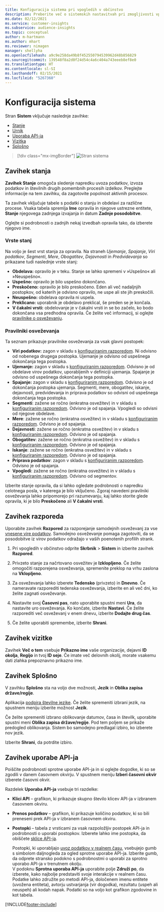 ```yaml
---
title: Konfiguracija sistema pri vpogledih v občinstvo
description: Preberite več o sistemskih nastavitvah pri zmogljivosti vpogledov v občinstvo Dynamics 365 Customer Insights.
ms.date: 02/12/2021
ms.service: customer-insights
ms.subservice: audience-insights
ms.topic: conceptual
author: m-hartmann
ms.author: mhart
ms.reviewer: nimagen
manager: shellyha
ms.openlocfilehash: a9c9e258da49b8f452550794539962d48b856829
ms.sourcegitcommit: 139548f8a2d0f24d54c4a6c404a743eeeb8ef8e0
ms.translationtype: HT
ms.contentlocale: sl-SI
ms.lasthandoff: 02/15/2021
ms.locfileid: "5267360"
---
```

# <a name="system-configuration"></a>Konfiguracija sistema

Stran **Sistem** vključuje naslednje zavihke:
- [Stanje](#status-tab)
- [Urnik](#schedule-tab)
- [Uporaba API-ja](#api-usage-tab)
- [Vizitka](#about-tab)
- [Splošno](#general-tab)

> [!div class="mx-imgBorder"]
> ![Stran sistema](media/system-tabs.png "Stran sistema")

## <a name="status-tab"></a>Zavihek stanja

**Zavihek Stanje** omogoča sledenje napredku uvoza podatkov, izvoza podatkov in številnih drugih pomembnih procesih izdelkov. Preglejte informacije na tem zavihku, da zagotovite popolnost aktivnih procesov.

Ta zavihek vključuje tabele s podatki o stanju in obdelavi za različne procese. Vsaka tabela spremlja **Ime** opravila in njegove ustrezne entitete, **Stanje** njegovega zadnjega izvajanja in datum **Zadnje posodobitve**.

Oglejte si podrobnosti o zadnjih nekaj izvedbah opravila tako, da izberete njegovo ime.

### <a name="status-types"></a>Vrste stanj

Na voljo je šest vrst stanja za opravila. Na straneh *Ujemanje*, *Spajanje*, *Viri podatkov*, *Segmenti*, *Mere*, *Obogatitev*, *Dejavnosti* in *Predvidevanja* so prikazane tudi naslednje vrste stanj:

- **Obdelava:** opravilo je v teku. Stanje se lahko spremeni v »Uspešno« ali »Neuspešno«.
- **Uspešno:** opravilo je bilo uspešno dokončano.
- **Preskočeno:** opravilo je bilo preskočeno. Eden ali več nadaljnjih postopkov, od katerih je odvisno opravilo, ne uspe ali ste jih preskočili.
- **Neuspešno:** obdelava opravila ni uspela.
- **Preklicano:** uporabnik je obdelavo preklical, še preden se je končala.
- **V čakalni vrsti:** obdelovanje je v čakalni vrsti in se bo začelo, ko bodo dokončana vsa predhodna opravila. Če želite več informacij, si oglejte [pravilnike o osveževanju](#refresh-policies).

### <a name="refresh-policies"></a>Pravilniki osveževanja

Ta seznam prikazuje pravilnike osveževanja za vsak glavni postopek:

- **Viri podatkov:** zagon v skladu s [konfiguriranim razporedom](#schedule-tab). Ni odvisno od nobenega drugega postopka. Ujemanje je odvisno od uspešnega dokončanja tega postopka.
- **Ujemanje:** zagon v skladu s [konfiguriranim razporedom](#schedule-tab). Odvisno je od obdelave virov podatkov, uporabljenih v definiciji ujemanja. Spajanje je odvisno od uspešnega dokončanja tega postopka.
- **Spajanje:** zagon v skladu s [konfiguriranim razporedom](#schedule-tab). Odvisno je od dokončanja postopka ujemanja. Segmenti, mere, obogatitev, iskanje, dejavnosti, predvidevanja in priprava podatkov so odvisni od uspešnega dokončanja tega postopka.
- **Segmenti**: zažene se ročno (enkratna osvežitev) in v skladu s [konfiguriranim razporedom](#schedule-tab). Odvisno je od spajanja. Vpogledi so odvisni od njegove obdelave.
- **Mere**: zažene se ročno (enkratna osvežitev) in v skladu s [konfiguriranim razporedom](#schedule-tab). Odvisno je od spajanja.
- **Dejavnosti**: zažene se ročno (enkratna osvežitev) in v skladu s [konfiguriranim razporedom](#schedule-tab). Odvisno je od spajanja.
- **Obogatitev**: zažene se ročno (enkratna osvežitev) in v skladu s [konfiguriranim razporedom](#schedule-tab). Odvisno je od spajanja.
- **Iskanje**: zažene se ročno (enkratna osvežitev) in v skladu s [konfiguriranim razporedom](#schedule-tab). Odvisno je od spajanja.
- **Priprava podatkov**: zagon v skladu s [konfiguriranim razporedom](#schedule-tab). Odvisno je od spajanja.
- **Vpogledi**: zažene se ročno (enkratna osvežitev) in v skladu s [konfiguriranim razporedom](#schedule-tab). Odvisno od segmentov.

Izberite stanje opravila, da si lahko ogledate podrobnosti o napredku celotnega posla, v katerega je bilo vključeno. Zgoraj navedeni pravilniki osveževanja lahko pripomorejo pri razumevanju, kaj lahko storite glede opravila, ki je bilo **Preskočeno** ali **V čakalni vrsti**.

## <a name="schedule-tab"></a>Zavihek razporeda

Uporabite zavihek **Razpored** za razporejanje samodejnih osveževanj za vse [vnesene vire podatkov](data-sources.md). Samodejno osveževanje pomaga zagotoviti, da se posodobitve iz virov podatkov odražajo v vaših poenotenih profilih strank.

1. Pri vpogledih v občinstvo odprite **Skrbnik** > **Sistem** in izberite zavihek **Razpored**.

2. Privzeto stanje za načrtovano osvežitev je **Izklopljeno**. Če želite omogočiti razporejena osveževanja, spremenite preklop na vrhu zaslona na **Vklopljeno**.

3. Za osveževanja lahko izberete **Tedensko** (privzeto) in **Dnevno**. Če nameravate razporediti tedenska osveževanja, izberite en ali več dni, ko želite zagnati osveževanje.

4. Nastavite svoj **Časovni pas**, nato uporabite spustni meni **Ura**, da nastavite uro osveževanja. Ko končate, izberite **Nastavi**. Če želite razporediti več osveževanj v enem dnevu, izberite **Dodajte drug čas**.

5. Če želite uporabiti spremembe, izberite **Shrani**.

## <a name="about-tab"></a>Zavihek vizitke

Zavihek **Več o tem** vsebuje **Prikazno ime** vaše organizacije, dejavni **ID okolja**, **Regijo** in tvoj **ID seje**. Če imate več delovnih okolij, morate vsakemu dati zlahka prepoznavno prikazno ime.

## <a name="general-tab"></a>Zavihek Splošno

V zavihku **Splošno** sta na voljo dve možnosti, **Jezik** in **Oblika zapisa države/regije**.

Aplikacija [podpira številne jezike](supported-languages.md). Če želite spremeniti izbrani jezik, na spustnem meniju izberite možnost **Jezik**.

Če želite spremeniti izbrano oblikovanje datumov, časa in številk, uporabite spustni meni **Oblika zapisa države/regije**. Pod tem poljem se prikaže predogled oblikovanja. Sistem bo samodejno predlagal izbiro, ko izberete nov jezik.

Izberite **Shrani**, da potrdite izbiro.

## <a name="api-usage-tab"></a>Zavihek uporabe API-ja

Poiščite podrobnosti sprotne uporabe API-ja in si oglejte dogodke, ki so se zgodili v danem časovnem okvirju. V spustnem meniju **Izberi časovni okvir** izberete časovni okvir. 

Razdelek **Uporaba API-ja** vsebuje tri razdelke: 
- **Klici API** – grafikon, ki prikazuje skupno število klicev API-ja v izbranem časovnem okviru.

- **Prenos podatkov** – grafikon, ki prikazuje količino podatkov, ki so bili preneseni prek API-ja v izbranem časovnem okviru.

-  **Postopki** – tabela z vrsticami za vsak razpoložljiv postopek API-ja in podrobnosti o uporabi postopkov. Izberete lahko ime postopka, da obiščete [sklice API-ja](https://developer.ci.ai.dynamics.com/api-details#api=CustomerInsights&operation=Get-all-instances).

   Postopki, ki uporabljajo [uvoz podatkov v realnem času](real-time-data-ingestion.md), vsebujejo gumb s simbolom daljnogleda za ogled sprotne uporabe API-ja. Izberite gumb, da odprete stransko podokno s podrobnostmi o uporabi za sprotno uporabo API-ja v trenutnem okolju.   
   V podoknu **Sprotna uporaba API-ja** uporabite polje **Združi po**, da izberete, kako najbolje predstaviti svoje interakcije v realnem času. Podatke lahko združite po metodi API-ja, določenem imenu entitete (uvožena entiteta), avtorju ustvarjanja (vir dogodka), rezultatu (uspeh ali neuspeh) ali kodah napak. Podatki so na voljo kot grafikon zgodovine in kot tabela.


[!INCLUDE[footer-include](../includes/footer-banner.md)]